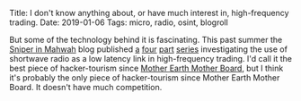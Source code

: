 Title: I don't know anything about, or have much interest in, high-frequency trading.
Date: 2019-01-06
Tags: micro, radio, osint, blogroll

But some of the technology behind it is fascinating. This past summer the [Sniper in Mahwah](https://sniperinmahwah.wordpress.com/) blog published [a](https://sniperinmahwah.wordpress.com/2018/05/07/shortwave-trading-part-i-the-west-chicago-tower-mystery/) [four](https://sniperinmahwah.wordpress.com/2018/06/07/shortwave-trading-part-ii-faq-and-other-chicago-area-sites/) [part](https://sniperinmahwah.wordpress.com/2018/07/13/shortwave-trading-part-iii-fourth-chicago-site-east-coast-patent-regulation-and-farmer-kevin-mystery/) [series](https://sniperinmahwah.wordpress.com/2018/07/16/shortwave-trading-part-iv-sleuthing-examples-research-tools-techniques-deputies-wanted/) investigating the use of shortwave radio as a low latency link in high-frequency trading. I'd call it the best piece of hacker-tourism since [Mother Earth Mother Board](https://www.wired.com/1996/12/ffglass/), but I think it's probably the only piece of hacker-tourism since Mother Earth Mother Board. It doesn't have much competition.
